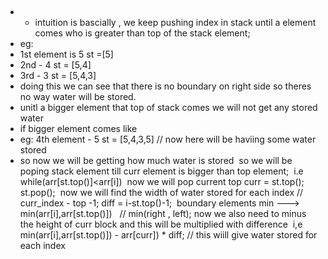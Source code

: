 ​
* * intuition is bascially , we keep pushing index in stack until a element comes who is greater than top of the stack element;
* eg:
* 1st element is 5  st =[5]
* 2nd - 4  st = [5,4]
* 3rd - 3 st = [5,4,3]
* doing this we can see that there is no boundary on right side so theres no way water will be stored.
* unitl a bigger element that top of stack comes we will not get any stored water
* if bigger element comes like
* eg: 4th element - 5 st = [5,4,3,5]  // now here will be haviing some water stored
* so now we will be getting how much water is stored
​
so we will be poping stack element till curr element is bigger than top element;
​
i.e while(arr[st.top()]<arr[i])
​
now we will pop current top
curr = st.top();
st.pop();
​
now we will find the width of water stored for each index
// curr_index - top -1;
diff = i-st.top()-1;
​
boundary elements min ---> min(arr[i],arr[st.top()])   // min(right , left);
now we also need to minus the height of curr block
and this will be multiplied with difference
​
i,e  min(arr[i],arr[st.top()]) - arr[curr]) * diff;
// this wiill give water stored for each index
​
​
​
​
​